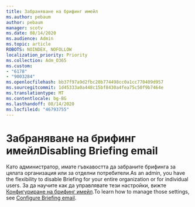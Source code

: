 ```yaml
---
title: Забраняване на брифинг имейл
ms.author: pebaum
author: pebaum
manager: scotv
ms.date: 08/14/2020
ms.audience: Admin
ms.topic: article
ROBOTS: NOINDEX, NOFOLLOW
localization_priority: Priority
ms.collection: Adm_O365
ms.custom:
- "6178"
- "9003284"
ms.openlocfilehash: bb37f97a9d2fbc20b774498cc0a1cc770409d957
ms.sourcegitcommit: 1d45333a0a448c15bf8430a4fea75c50f9b7464e
ms.translationtype: MT
ms.contentlocale: bg-BG
ms.lasthandoff: 08/14/2020
ms.locfileid: "46793755"
---
```

# <a name="disabling-briefing-email"></a><span data-ttu-id="5b418-102">Забраняване на брифинг имейл</span><span class="sxs-lookup"><span data-stu-id="5b418-102">Disabling Briefing email</span></span>

<span data-ttu-id="5b418-103">Като администратор, имате гъвкавостта да забраните брифинга за цялата организация или за отделни потребители.</span><span class="sxs-lookup"><span data-stu-id="5b418-103">As an admin, you have the flexibility to disable Briefing for your entire organization or for individual users.</span></span> <span data-ttu-id="5b418-104">За да научите как да управлявате тези настройки, вижте [Конфигуриране на брифинг имейл](https://docs.microsoft.com/briefing/be-admin).</span><span class="sxs-lookup"><span data-stu-id="5b418-104">To learn how to manage those settings, see [Configure Briefing email](https://docs.microsoft.com/briefing/be-admin).</span></span>
